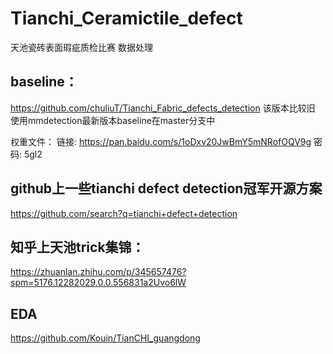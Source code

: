 # Tianchi_Ceramictile_defect
天池瓷砖表面瑕疵质检比赛 数据处理

## baseline：
https://github.com/chuliuT/Tianchi_Fabric_defects_detection
该版本比较旧
使用mmdetection最新版本baseline在master分支中

权重文件：
链接: https://pan.baidu.com/s/1oDxv20JwBmY5mNRofOQV9g  密码: 5gl2

## github上一些tianchi defect detection冠军开源方案
https://github.com/search?q=tianchi+defect+detection

## 知乎上天池trick集锦：
https://zhuanlan.zhihu.com/p/345657476?spm=5176.12282029.0.0.556831a2Uvo6lW

## EDA
https://github.com/Kouin/TianCHI_guangdong
